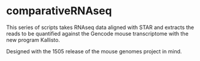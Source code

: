 # comparativeRNAseq

This series of scripts takes RNAseq data aligned with STAR and extracts the reads to be quantified against the Gencode mouse transcriptome with the new program Kallisto.

Designed with the 1505 release of the mouse genomes project in mind.
